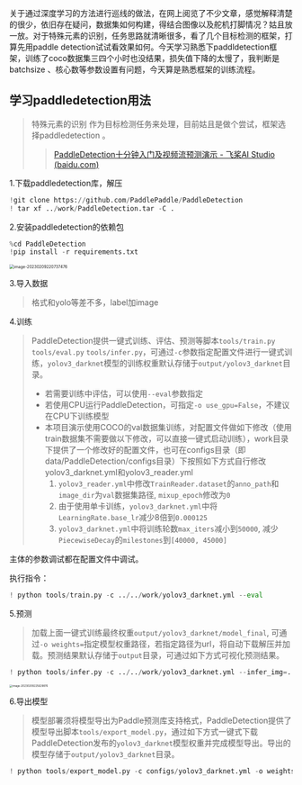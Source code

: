 关于通过深度学习的方法进行巡线的做法，在网上阅览了不少文章，感觉解释清楚的很少，依旧存在疑问，数据集如何构建，得结合图像以及舵机打脚情况？姑且放一放。对于特殊元素的识别，任务思路就清晰很多，看了几个目标检测的框架，打算先用paddle detection试试看效果如何。今天学习熟悉下paddldetection框架，训练了coco数据集三四个小时也没结果，损失值下降的太慢了，我判断是batchsize 、核心数等参数设置有问题，今天算是熟悉框架的训练流程。

## 学习paddledetection用法

> 特殊元素的识别 作为目标检测任务来处理，目前姑且是做个尝试，框架选择paddledetection 。
>
> > [PaddleDetection十分钟入门及视频流预测演示 - 飞桨AI Studio (baidu.com)](https://aistudio.baidu.com/aistudio/projectdetail/5474265?forkThirdPart=1)

1.下载paddledetection库，解压

```python
!git clone https://github.com/PaddlePaddle/PaddleDetection
! tar xf ../work/PaddleDetection.tar -C .
```

2.安装paddledetection的依赖包

```python
%cd PaddleDetection
!pip install -r requirements.txt
```

<img src="https://yoga-typora-photo.oss-cn-beijing.aliyuncs.com/typora_img/image-20230209220737476.png" alt="image-20230209220737476" style="zoom:50%;" />

3.导入数据

> 格式和yolo等差不多，label加image

4.训练

> PaddleDetection提供一键式训练、评估、预测等脚本`tools/train.py` `tools/eval.py` `tools/infer.py`，可通过`-c`参数指定配置文件进行一键式训练，`yolov3_darknet`模型的训练权重默认存储于`output/yolov3_darknet`目录。
>
> - 若需要训练中评估，可以使用`--eval`参数指定
> - 若使用CPU运行PaddleDetection，可指定`-o use_gpu=False`，不建议在CPU下训练模型
> - 本项目演示使用COCO的val数据集训练，对配置文件做如下修改（使用train数据集不需要做以下修改，可以直接一键式启动训练），work目录下提供了一个修改好的配置文件，也可在configs目录（即data/PaddleDetection/configs目录）下按照如下方式自行修改yolov3_darknet.yml和yolov3_reader.yml
>   1. `yolov3_reader.yml`中修改`TrainReader.dataset`的`anno_path`和`image_dir`为`val`数据集路径, `mixup_epoch`修改为`0`
>   2. 由于使用单卡训练，`yolov3_darknet.yml`中将`LearningRate.base_lr`减少8倍到`0.000125`
>   3. `yolov3_darknet.yml`中将训练轮数`max_iters`减小到`50000`, 减少`PiecewiseDecay`的`milestones`到`[40000, 45000]`

主体的参数调试都在配置文件中调试。

执行指令：

```python
! python tools/train.py -c ../../work/yolov3_darknet.yml --eval
```

5.预测

> 加载上面一键式训练最终权重`output/yolov3_darknet/model_final`, 可通过`-o weights=`指定模型权重路径，若指定路径为url，将自动下载解压并加载。预测结果默认存储于`output`目录，可通过如下方式可视化预测结果。

```python
! python tools/infer.py -c ../../work/yolov3_darknet.yml --infer_img=../../work/dog1.jpg -o weights=https://paddlemodels.bj.bcebos.com/object_detection/yolov3_darknet.tar
```

<img src="https://yoga-typora-photo.oss-cn-beijing.aliyuncs.com/typora_img/image-20230209225629876.png" alt="image-20230209225629876" style="zoom:33%;" />

6.导出模型

> 模型部署须将模型导出为Paddle预测库支持格式，PaddleDetection提供了模型导出脚本`tools/export_model.py`，通过如下方式一键式下载PaddleDetection发布的`yolov3_darknet`模型权重并完成模型导出。导出的模型存储于`output/yolov3_darknet`目录。

```python
! python tools/export_model.py -c configs/yolov3_darknet.yml -o weights=https://paddlemodels.bj.bcebos.com/object_detection/yolov3_darknet.tar
```


